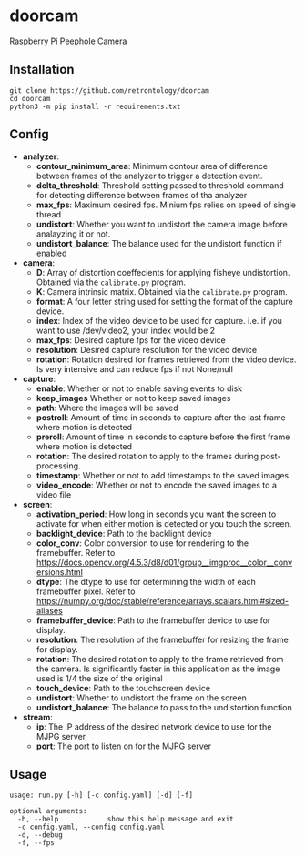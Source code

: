 # doorcam
Raspberry Pi Peephole Camera

## Installation
```
git clone https://github.com/retrontology/doorcam
cd doorcam
python3 -m pip install -r requirements.txt
```

## Config
- <b>analyzer</b>:
  - <b>contour_minimum_area</b>: Minimum contour area of difference between frames of the analyzer to trigger a detection event.
  - <b>delta_threshold</b>: Threshold setting passed to threshold command for detecting difference between frames of tha analyzer
  - <b>max_fps</b>: Maximum desired fps. Minium fps relies on speed of single thread
  - <b>undistort</b>: Whether you want to undistort the camera image before analayzing it or not.
  - <b>undistort_balance</b>: The balance used for the undistort function if enabled
- <b>camera</b>:
  - <b>D</b>: Array of distortion coeffecients for applying fisheye undistortion. Obtained via the `calibrate.py` program.
  - <b>K</b>: Camera intrinsic matrix. Obtained via the `calibrate.py` program.
  - <b>format</b>: A four letter string used for setting the format of the capture device.
  - <b>index</b>: Index of the video device to be used for capture. i.e. if you want to use /dev/video2, your index would be 2
  - <b>max_fps</b>: Desired capture fps for the video device
  - <b>resolution</b>: Desired capture resolution for the video device
  - <b>rotation</b>: Rotation desired for frames retrieved from the video device. Is very intensive and can reduce fps if not None/null
- <b>capture</b>:
  - <b>enable</b>: Whether or not to enable saving events to disk
  - <b>keep_images</b> Whether or not to keep saved images
  - <b>path</b>: Where the images will be saved
  - <b>postroll</b>: Amount of time in seconds to capture after the last frame where motion is detected
  - <b>preroll</b>: Amount of time in seconds to capture before the first frame where motion is detected
  - <b>rotation</b>: The desired rotation to apply to the frames during post-processing.
  - <b>timestamp</b>: Whether or not to add timestamps to the saved images
  - <b>video_encode</b>: Whether or not to encode the saved images to a video file
- <b>screen</b>:
  - <b>activation_period</b>: How long in seconds you want the screen to activate for when either motion is detected or you touch the screen.
  - <b>backlight_device</b>: Path to the backlight device
  - <b>color_conv</b>: Color conversion to use for rendering to the framebuffer. Refer to https://docs.opencv.org/4.5.3/d8/d01/group__imgproc__color__conversions.html
  - <b>dtype</b>: The dtype to use for determining the width of each framebuffer pixel. Refer to https://numpy.org/doc/stable/reference/arrays.scalars.html#sized-aliases
  - <b>framebuffer_device</b>: Path to the framebuffer device to use for display.
  - <b>resolution</b>: The resolution of the framebuffer for resizing the frame for display.
  - <b>rotation</b>: The desired rotation to apply to the frame retrieved from the camera. Is significantly faster in this application as the image used is 1/4 the size of the original
  - <b>touch_device</b>: Path to the touchscreen device
  - <b>undistort</b>: Whether to undistort the frame on the screen
  - <b>undistort_balance</b>: The balance to pass to the undistortion function
- <b>stream</b>:
  - <b>ip</b>: The IP address of the desired network device to use for the MJPG server
  - <b>port</b>: The port to listen on for the MJPG server

## Usage
```
usage: run.py [-h] [-c config.yaml] [-d] [-f]

optional arguments:
  -h, --help            show this help message and exit
  -c config.yaml, --config config.yaml
  -d, --debug
  -f, --fps
```